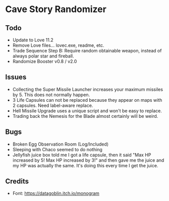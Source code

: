 Cave Story Randomizer
=====================

Todo
----

- Update to Love 11.2
- Remove Love files... lovec.exe, readme, etc.
- Trade Sequence Step B: Require random obtainable weapon, instead of always polar star and fireball.
- Randomize Booster v0.8 / v2.0

Issues
------

- Collecting the Super Missile Launcher increases your maximum missiles by 5. This does not normally happen.
- 3 Life Capsules can not be replaced because they appear on maps with 2 capsules. Need label-aware replace.
- Hell Missile Upgrade uses a unique script and won't be easy to replace.
- Trading back the Nemesis for the Blade almost certainly will be weird.

Bugs
----
- Broken Egg Observation Room (Log/Included)
- Sleeping with Chaco seemed to do nothing
- Jellyfish juice box told me I got a life capsule, then it said "Max HP increased by 5! Max HP increased by 3!" and then gave me the juice and my HP was actually the same. It's doing this every time I get the juice.

Credits
-------

- Font: https://datagoblin.itch.io/monogram
